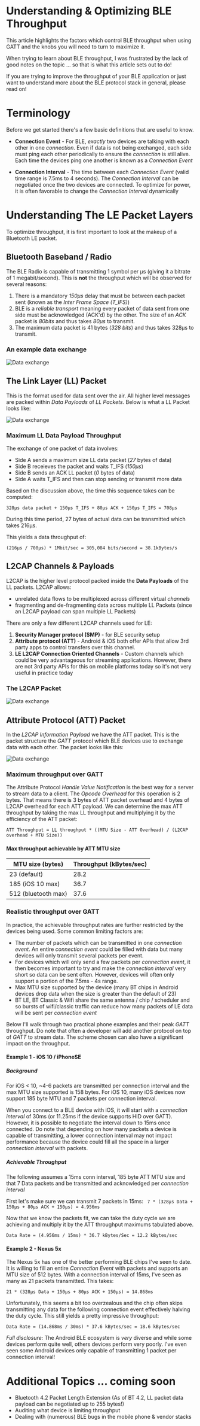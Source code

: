 # Understanding & Optimizing BLE Throughput

This article highlights the factors which control BLE throughput when using GATT and the knobs you will need to turn to maximize it. 

When trying to learn about BLE throughput, I was frustrated by the lack of good notes on the topic ... so that is what this article sets out to do!

If you are trying to improve the throughput of your BLE application or just want to understand more about the BLE protocol stack in general, please read on!

# Terminology

Before we get started there's a few basic definitions that are useful to know.

* **Connection Event** - For BLE, *exactly* two devices are talking with each other in one *connection*. Even if data is not being exchanged, each side must ping each other periodically to ensure the *connection* is still alive. Each time the devices ping one another is known as a *Connection Event*

* **Connection Interval** - The time between each *Connection Event* (valid time range is 7.5ms to 4 seconds). The *Connection Interval* can be negotiated once the two devices are connected. To optimize for power, it is often favorable to change the *Connection Interval* dynamically

# Understanding The LE Packet Layers

To optimize throughput, it is first important to look at the makeup of a Bluetooth LE packet.

## Bluetooth Baseband / Radio

The BLE Radio is capable of transmitting 1 symbol per μs (giving it a bitrate of 1 megabit/second). This is **not** the throughput which will be observed for several reasons:

1. There is a mandatory *150μs* delay that must be between each packet sent (known as the *Inter Frame Space (T_IFS)*)
2. BLE is a *reliable transport* meaning every packet of data sent from one side must be acknowledged (ACK'd) by the other. The size of an *ACK* packet is *80bits* and thus takes *80μs* to transmit.
3. The maximum data packet is 41 bytes (*328 bits*) and thus takes 328μs to transmit.

### An example data exchange

![Data exchange](ble_throughput_pics/connection_event.png)


## The Link Layer (LL) Packet

This is the format used for data sent over the air. All higher level messages are packed within *Data Payloads* of *LL Packets*. Below is what a LL Packet looks like:

![Data exchange](ble_throughput_pics/ll_packet.png)

### Maximum LL Data Payload Throughput

The exchange of one packet of data involves:

* Side A sends a maximum size LL data packet (*27* bytes of data)
* Side B receieves the packet and waits T_IFS (*150μs*)
* Side B sends an ACK LL packet (*0* bytes of data)
* Side A waits T_IFS and then can stop sending or transmit more data

Based on the discussion above, the time this sequence takes can be computed:

`328μs data packet + 150μs T_IFS + 80μs ACK + 150μs T_IFS = 708μs`

During this time period, 27 bytes of actual data can be transmitted which takes 216μs.

This yields a data throughput of:

`(216μs / 708μs) * 1Mbit/sec = 305,084 bits/second = 38.1kBytes/s`

## L2CAP Channels & Payloads

L2CAP is the higher level protocol packed inside the **Data Payloads** of the LL packets. L2CAP allows:

* unrelated data flows to be multiplexed across different virtual *channels* 
* fragmenting and de-fragmenting data across multiple LL Packets (since an L2CAP payload can span multiple LL Packets)

There are only a few different L2CAP channels used for LE:

1. **Security Manager protocol (SMP)** - for BLE security setup
2. **Attribute protocol (ATT)** - Android & iOS both offer APIs that allow 3rd party apps to control transfers over this channel. 
3. **LE L2CAP Connection Oriented Channels** - Custom channels which could be very advantageous for streaming applications. However, there are not 3rd party APIs for this on mobile platforms today so it's not very useful in practice today

### The L2CAP Packet

![Data exchange](ble_throughput_pics/l2cap_packet.png)

## Attribute Protocol (ATT) Packet

In the *L2CAP Information Payload* we have the ATT packet. This is the packet structure the *GATT* protocol which BLE devices use to exchange data with each other. The packet looks like this:

![Data exchange](ble_throughput_pics/att_packet.png)

### Maximum throughput over GATT

The Attribute Protocol *Handle Value Notification* is the best way for a server to stream data to a client. The *Opcode Overhead* for this operation is 2 bytes. That means there is 3 bytes of ATT packet overhead and 4 bytes of L2CAP overhead for each ATT payload. We can determine the max ATT throughput by taking the max LL throughput and multiplying it by the efficiency of the ATT packet:

`ATT Throughput = LL throughput * ((MTU Size - ATT Overhead) / (L2CAP overhead + MTU Size))`

#### Max throughput achievable by ATT MTU size
MTU size (bytes)         | Throughput (kBytes/sec) |
-------------            | -------------           |
23 (default)             |  28.2                   |
185 (iOS 10 max)         |  36.7                   |
512 (bluetooth max)      |  37.6                   |

### Realistic throughput over GATT

In practice, the achievable throughput rates are further restricted by the devices being used. Some common limiting factors are:

* The number of packets which can be transmitted in one *connection event*. An entire *connection event* could be filled with data but many devices will only transmit several packets per event.
* For devices which will only send a few packets per *connection event*, it then becomes important to try and make the *connection interval* very short so data can be sent often. However, devices will often only support a portion of the 7.5ms - 4s range.
* Max MTU size supported by the device (many BT chips in Android devices drop data when the size is greater than the default of 23)
* BT LE, BT Classic & Wifi share the same antenna / chip / scheduler and so bursts of wifi/classic traffic can reduce how many packets of LE data will be sent per *connection event*

Below I'll walk through two practical phone examples and their peak *GATT* throughput. Do note that often a developer will add another protocol on top of *GATT* to stream data. The scheme chosen can also have a significant impact on the throughput.

#### Example 1 - iOS 10 / iPhoneSE

##### Background
For iOS < 10, ~4-6 packets are transmitted per connection interval and the max MTU size supported is 158 bytes. For iOS 10, many iOS devices now support 185 byte MTU and 7 packets per connection interval.

When you connect to a BLE device with iOS, it will start with a *connection interval* of 30ms (or 11.25ms if the device supports HID over GATT). However, it is possible to negotiate the interval down to 15ms once connected. Do note that depending on how many packets a device is capable of transmitting, a lower connection interval may not impact performance because the device could fill all the space in a larger *connection interval* with packets.

##### Achievable Throughput
The following assumes a 15ms conn interval, 185 byte ATT MTU size and that 7 Data packets and be transmitted and acknowledged per *connection interval*

First let's make sure we can transmit 7 packets in 15ms:
` 7 * (328μs Data + 150μs + 80μs ACK + 150μs) = 4.956ms`

Now that we know the packets fit, we can take the duty cycle we are achieving and multiply it by the ATT throughput maximums tabulated above.

`Data Rate = (4.956ms / 15ms) * 36.7 kBytes/Sec = 12.2 kBytes/sec`

#### Example 2 - Nexus 5x

The Nexus 5x has one of the better performing BLE chips I've seen to date. It is willing to fill an entire *Connection Event* with packets and supports an MTU size of 512 bytes. With a connection interval of 15ms, I've seen as many as 21 packets transmitted. This takes:

`21 * (328μs Data + 150μs + 80μs ACK + 150μs) = 14.868ms`

Unfortunately, this seems a bit too overzealous and the chip often skips transmitting any data for the following connection event effectively halving the duty cycle. This still yields a pretty impressive throughput:

`Data Rate = (14.868ms / 30ms) * 37.6 kBytes/sec = 18.6 kBytes/sec`

*Full disclosure:* The Android BLE ecosystem is *very* diverse and while some devices perform quite well, others devices perform very poorly. I've even seen some Android devices only capable of transmitting 1 packet per connection interval!


# Additional Topics ... coming soon

* Bluetooth 4.2 Packet Length Extension (As of BT 4.2, LL packet data payload can be negotiated up to 255 bytes!)
* Auditing what device is limiting throughput
* Dealing with (numerous) BLE bugs in the mobile phone & vendor stacks